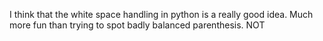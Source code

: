 I think that the white space handling in python is a really good idea. Much more fun than trying to spot badly balanced parenthesis. NOT